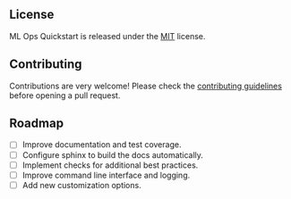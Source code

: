 ## License
ML Ops Quickstart is released under the [MIT](LICENSE) license.

## Contributing

Contributions are very welcome! Please check the [contributing guidelines](CONTRIBUTING.md) before opening a pull request.

## Roadmap

- [ ] Improve documentation and test coverage.
- [ ] Configure sphinx to build the docs automatically.
- [ ] Implement checks for additional best practices.
- [ ] Improve command line interface and logging.
- [ ] Add new customization options.